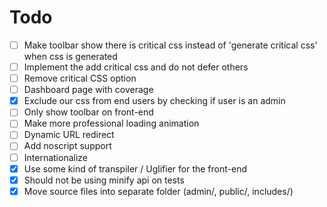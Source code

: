 # Todo

- [ ] Make toolbar show there is critical css instead of 'generate critical css' when css is generated
- [ ] Implement the add critical css and do not defer others
- [ ] Remove critical CSS option
- [ ] Dashboard page with coverage
- [x] Exclude our css from end users by checking if user is an admin
- [ ] Only show toolbar on front-end
- [ ] Make more professional loading animation
- [ ] Dynamic URL redirect
- [ ] Add noscript support
- [ ] Internationalize
- [x] Use some kind of transpiler / Uglifier for the front-end
- [x] Should not be using minify api on tests
- [x] Move source files into separate folder (admin/, public/, includes/)
